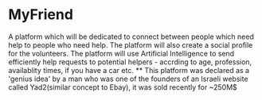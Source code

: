 # MyFriend
A platform which will be dedicated to connect between people which need help to people who need help. The platform will also create a social profile for the volunteers. The platform will use Artificial Intelligence to send efficiently help requests to potential helpers - accrding to age, profession, availablity times, if you have a car etc. ** This platform was declared as a 'genius idea' by a man who was one of the founders of an Israeli website called Yad2(similar concept to Ebay), it was sold recently for ~250M$
